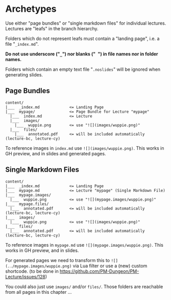 # Archetypes

Use either "page bundles" or "single markdown files" for individual lectures. Lectures are "leafs"
in the branch hierarchy.

Folders which do not represent leafs must contain a "landing page", i.e. a file "`_index.md`".

**Do not use underscore ("`_`") nor blanks ("` `") in file names nor in folder names.**

Folders which contain an empty text file "`.noslides`" will be ignored when generating slides.


## Page Bundles

```
content/
|___  _index.md             <= Landing Page
|___  mypage/               <= Page Bundle for Lecture "mypage"
  |___  index.md            <= Lecture
  |___  images/
    |___  wuppie.png        <= use "![](images/wuppie.png)"
  |___  files/
    |___  annotated.pdf     <= will be included automatically (lecture-bc, lecture-cy)
```

To reference images in `index.md` use `![](images/wuppie.png)`. This works in GH preview, and in
slides and generated pages.


## Single Markdown Files

```
content/
|___  _index.md             <= Landing Page
|___  mypage.md             <= Lecture "mypage" (Single Markdown File)
|___  mypage.images/
  |___  wuppie.png          <= use "![](mypage.images/wuppie.png)"
|___  mypage.files/
  |___  annotated.pdf       <= will be included automatically (lecture-bc, lecture-cy)
|___  images/
  |___  wuppie.png          <= use "![](images/wuppie.png)"
|___  files/
  |___  annotated.pdf       <= will be included automatically (lecture-bc, lecture-cy)
```

To reference images in `mypage.md` use `![](mypage.images/wuppie.png)`. This works in GH preview,
and in slides.

For generated pages we need to transform this to `![](../mypage.images/wuppie.png)` via Lua filter
or use a (new) custom shortcode. (to be done in https://github.com/PM-Dungeon/PM-Lecture/issues/128)

You could also just use `images/` and/or `files/`. Those folders are reachable from all pages in
this chapter ...
